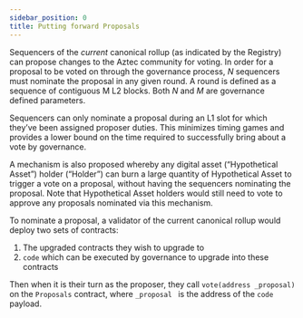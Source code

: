 ```yaml
---
sidebar_position: 0
title: Putting forward Proposals
---
```


Sequencers of the *current* canonical rollup (as indicated by the Registry) can propose changes to the Aztec community for voting. In order for a proposal to be voted on through the governance process, *N* sequencers must nominate the proposal in any given round. A round is defined as a sequence of contiguous M L2 blocks. Both *N* and *M* are governance defined parameters. 

Sequencers can only nominate a proposal during an L1 slot for which they’ve been assigned proposer duties. This minimizes timing games and provides a lower bound on the time required to successfully bring about a vote by governance.

A mechanism is also proposed whereby any digital asset (“Hypothetical Assetˮ) holder (“Holderˮ) can burn a large quantity of Hypothetical Asset to trigger a vote on a proposal, without having the sequencers nominating the proposal. Note that Hypothetical Asset holders would still need to vote to approve any proposals nominated via this mechanism.

To nominate a proposal, a validator of the current canonical rollup would deploy two sets of contracts:
1. The upgraded contracts they wish to upgrade to
2. `code` which can be executed by governance to upgrade into these contracts 

Then when it is their turn as the proposer, they call `vote(address _proposal)` on the `Proposals` contract, where `_proposal ` is the address of the `code` payload.

